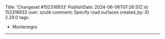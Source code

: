 Title: 'Changeset #152316933'
PublishDate: 2024-06-06T07:26:31Z
id: 152316933
user: szulik
comment: Specify road surfaces
created_by: iD 2.29.0
tags:
- Montenegro

---
